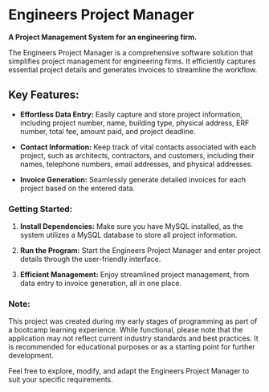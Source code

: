 # Engineers Project Manager

**A Project Management System for an engineering firm.**

The Engineers Project Manager is a comprehensive software solution that simplifies project management for engineering firms. It efficiently captures essential project details and generates invoices to streamline the workflow. 

## Key Features:

- **Effortless Data Entry:** Easily capture and store project information, including project number, name, building type, physical address, ERF number, total fee, amount paid, and project deadline.

- **Contact Information:** Keep track of vital contacts associated with each project, such as architects, contractors, and customers, including their names, telephone numbers, email addresses, and physical addresses.

- **Invoice Generation:** Seamlessly generate detailed invoices for each project based on the entered data.

### Getting Started:

1. **Install Dependencies:** Make sure you have MySQL installed, as the system utilizes a MySQL database to store all project information.

2. **Run the Program:** Start the Engineers Project Manager and enter project details through the user-friendly interface.

3. **Efficient Management:** Enjoy streamlined project management, from data entry to invoice generation, all in one place.

### Note:

This project was created during my early stages of programming as part of a bootcamp learning experience. While functional, please note that the application may not reflect current industry standards and best practices. It is recommended for educational purposes or as a starting point for further development.

Feel free to explore, modify, and adapt the Engineers Project Manager to suit your specific requirements.

